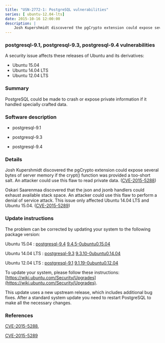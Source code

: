```yaml
---
title: "USN-2772-1: PostgreSQL vulnerabilities"
series: [ ubuntu-12.04-lts]
date: 2015-10-16 12:00:00
description: |
    Josh Kupershmidt discovered the pgCrypto extension could expose several bytes of server memory if the crypt() function was provided a too-short salt. An attacker could use this flaw to read private data. ([CVE-2015-5288](http://people.ubuntu.com/~ubuntu-security/cve/CVE-2015-5288))
--- 
```

 
 


### postgresql-9.1, postgresql-9.3, postgresql-9.4 vulnerabilities

A security issue affects these releases of Ubuntu and its derivatives:

* Ubuntu 15.04
* Ubuntu 14.04 LTS
* Ubuntu 12.04 LTS

### Summary

PostgreSQL could be made to crash or expose private information if it handled specially crafted data.

### Software description

* postgresql-9.1 

* postgresql-9.3 

* postgresql-9.4 

### Details

Josh Kupershmidt discovered the pgCrypto extension could expose several bytes of server memory if the crypt() function was provided a too-short salt. An attacker could use this flaw to read private data. ([CVE-2015-5288](http://people.ubuntu.com/~ubuntu-security/cve/CVE-2015-5288))

Oskari Saarenmaa discovered that the json and jsonb handlers could exhaust available stack space. An attacker could use this flaw to perform a denial of service attack. This issue only affected Ubuntu 14.04 LTS and Ubuntu 15.04. ([CVE-2015-5289](http://people.ubuntu.com/~ubuntu-security/cve/CVE-2015-5289)) 

### Update instructions

The problem can be corrected by updating your system to the following package version:

Ubuntu 15.04
 : [postgresql-9.4](https://launchpad.net/ubuntu/+source/postgresql-9.4) <span> [9.4.5-0ubuntu0.15.04](https://launchpad.net/ubuntu/+source/postgresql-9.4/9.4.5-0ubuntu0.15.04) </span> 

Ubuntu 14.04 LTS
 : [postgresql-9.3](https://launchpad.net/ubuntu/+source/postgresql-9.3) <span> [9.3.10-0ubuntu0.14.04](https://launchpad.net/ubuntu/+source/postgresql-9.3/9.3.10-0ubuntu0.14.04) </span> 

Ubuntu 12.04 LTS
 : [postgresql-9.1](https://launchpad.net/ubuntu/+source/postgresql-9.1) <span> [9.1.19-0ubuntu0.12.04](https://launchpad.net/ubuntu/+source/postgresql-9.1/9.1.19-0ubuntu0.12.04) </span> 

To update your system, please follow these instructions: [https://wiki.ubuntu.com/Security/Upgrades](https://wiki.ubuntu.com/Security/Upgrades).

This update uses a new upstream release, which includes additional bug fixes. After a standard system update you need to restart PostgreSQL to make all the necessary changes. 

### References

 
 [CVE-2015-5288](http://people.ubuntu.com/~ubuntu-security/cve/CVE-2015-5288), 

 [CVE-2015-5289](http://people.ubuntu.com/~ubuntu-security/cve/CVE-2015-5289)
 

